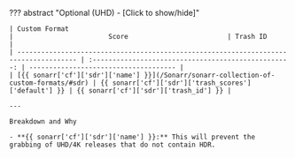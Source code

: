 ??? abstract "Optional (UHD) - [Click to show/hide]"

    | Custom Format                                                                         |                        Score                         | Trash ID                              |
    | ------------------------------------------------------------------------------------- | :--------------------------------------------------: | ------------------------------------- |
    | [{{ sonarr['cf']['sdr']['name'] }}](/Sonarr/sonarr-collection-of-custom-formats/#sdr) | {{ sonarr['cf']['sdr']['trash_scores']['default'] }} | {{ sonarr['cf']['sdr']['trash_id'] }} |

    ---

    Breakdown and Why

    - **{{ sonarr['cf']['sdr']['name'] }}:** This will prevent the grabbing of UHD/4K releases that do not contain HDR.
